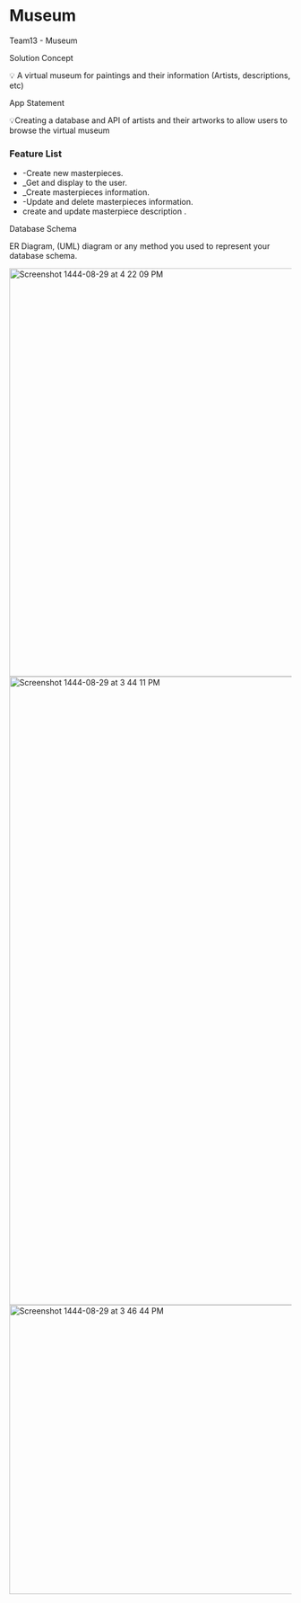 # Museum
Team13 - Museum



Solution Concept

💡 A virtual museum for paintings and their information (Artists, descriptions, etc)

App Statement

💡Creating a database and API of artists and their artworks to allow users to browse the virtual museum

### Feature List

- -Create new masterpieces.
- _Get and display to the user.
- _Create masterpieces information.
- -Update and delete masterpieces information.
- create and update masterpiece description .

Database Schema

ER Diagram, (UML) diagram or any method you used to represent your database schema.

<img width="727" alt="Screenshot 1444-08-29 at 4 22 09 PM" src="https://user-images.githubusercontent.com/117020066/226618868-64d24be5-d3e0-420e-b369-e0032d11b309.png">


<img width="1119" alt="Screenshot 1444-08-29 at 3 44 11 PM" src="https://user-images.githubusercontent.com/117020066/226609700-40898808-9f45-4f1f-800d-3834295cad9c.png">
<img width="515" alt="Screenshot 1444-08-29 at 3 46 44 PM" src="https://user-images.githubusercontent.com/117020066/226618642-f24177e3-73aa-467b-9453-17bcd61f8d66.png">
